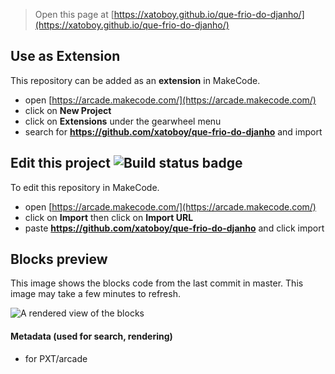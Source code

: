  


> Open this page at [https://xatoboy.github.io/que-frio-do-djanho/](https://xatoboy.github.io/que-frio-do-djanho/)

## Use as Extension

This repository can be added as an **extension** in MakeCode.

* open [https://arcade.makecode.com/](https://arcade.makecode.com/)
* click on **New Project**
* click on **Extensions** under the gearwheel menu
* search for **https://github.com/xatoboy/que-frio-do-djanho** and import

## Edit this project ![Build status badge](https://github.com/xatoboy/que-frio-do-djanho/workflows/MakeCode/badge.svg)

To edit this repository in MakeCode.

* open [https://arcade.makecode.com/](https://arcade.makecode.com/)
* click on **Import** then click on **Import URL**
* paste **https://github.com/xatoboy/que-frio-do-djanho** and click import

## Blocks preview

This image shows the blocks code from the last commit in master.
This image may take a few minutes to refresh.

![A rendered view of the blocks](https://github.com/xatoboy/que-frio-do-djanho/raw/master/.github/makecode/blocks.png)

#### Metadata (used for search, rendering)

* for PXT/arcade
<script src="https://makecode.com/gh-pages-embed.js"></script><script>makeCodeRender("{{ site.makecode.home_url }}", "{{ site.github.owner_name }}/{{ site.github.repository_name }}");</script>
